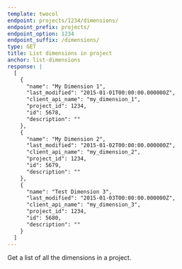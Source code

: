 ```yaml
---
template: twocol
endpoint: projects/1234/dimensions/
endpoint_prefix: projects/
endpoint_option: 1234
endpoint_suffix: /dimensions/
type: GET
title: List dimensions in project
anchor: list-dimensions
response: |
  [
    {
      "name": "My Dimension 1",
      "last_modified": "2015-01-01T00:00:00.000000Z",
      "client_api_name": "my_dimension_1",
      "project_id": 1234,
      "id": 5678,
      "description": ""
    },
    {
      "name": "My Dimension 2",
      "last_modified": "2015-01-02T00:00:00.000000Z",
      "client_api_name": "my_dimension_2",
      "project_id": 1234,
      "id": 5679,
      "description": ""
    },
    {
      "name": "Test Dimension 3",
      "last_modified": "2015-01-03T00:00:00.000000Z",
      "client_api_name": "my_dimension_3",
      "project_id": 1234,
      "id": 5680,
      "description": ""
    }
  ]
---
```

Get a list of all the dimensions in a project.
